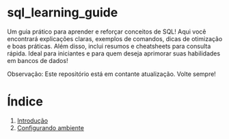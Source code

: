 # sql_learning_guide
Um guia prático para aprender e reforçar conceitos de SQL! Aqui você encontrará explicações claras, exemplos de comandos, dicas de otimização e boas práticas. Além disso, inclui resumos e cheatsheets para consulta rápida. Ideal para iniciantes e para quem deseja aprimorar suas habilidades em bancos de dados!

Observação: Este repositório está em contante atualização. Volte sempre!

# Índice
1. [Introdução](sections/01_introduction.md)
2. [Configurando ambiente](sections/02_environment.md)

